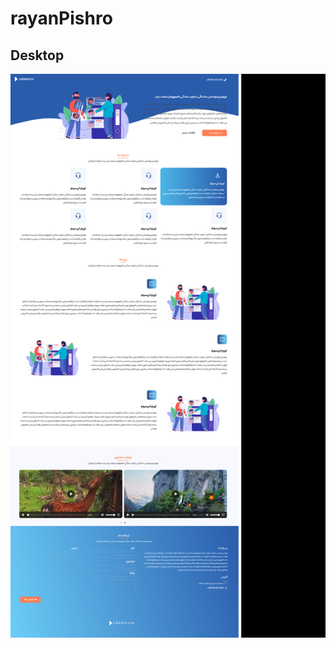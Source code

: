 # rayanPishro
  ## Desktop
![rayanPishro-desktop-compressed](https://github.com/neda1998/rayanPishro/blob/main/img/Screenshot%202022-07-13%20at%2023-08-17%20project8.png)

